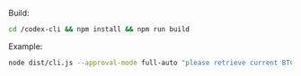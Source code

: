 
Build:

```sh
cd /codex-cli && npm install && npm run build
```  

Example: 

```sh
node dist/cli.js --approval-mode full-auto "please retrieve current BTC price in $, from public APIs by launching a curl command"
```  